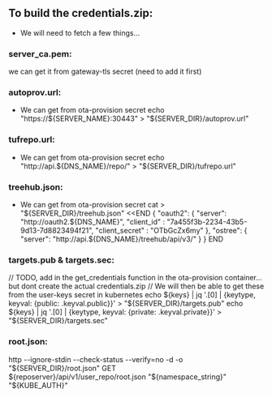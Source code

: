 

  ## To build the credentials.zip:
   * We will need to fetch a few things...

  ### server_ca.pem:
  we can get it from gateway-tls secret (need to add it first)
  
  ### autoprov.url:
  * We can get from ota-provision secret
  echo "https://${SERVER_NAME}:30443" > "${SERVER_DIR}/autoprov.url"

  ### tufrepo.url:
  * We can get from ota-provision secret
  echo "http://api.${DNS_NAME}/repo/" > "${SERVER_DIR}/tufrepo.url"

  ### treehub.json:
  * We can get from ota-provision secret
  cat > "${SERVER_DIR}/treehub.json" <<END
  {
      "oauth2": {
        "server": "http://oauth2.${DNS_NAME}",
             "client_id" : "7a455f3b-2234-43b5-9d13-7d8823494f21",
             "client_secret" : "OTbGcZx6my"
           },
           "ostree": {
               "server": "http://api.${DNS_NAME}/treehub/api/v3/"
           }
         }
END




  ### targets.pub & targets.sec:
  // TODO, add in the get_credentials function in the ota-provision container... but dont create the actual credentials.zip
  // We will then be able to get these from the user-keys secret in kubernetes
  echo ${keys} | jq '.[0] | {keytype, keyval: {public: .keyval.public}}'   > "${SERVER_DIR}/targets.pub"
  echo ${keys} | jq '.[0] | {keytype, keyval: {private: .keyval.private}}' > "${SERVER_DIR}/targets.sec"



  ### root.json:
  http --ignore-stdin --check-status --verify=no -d -o "${SERVER_DIR}/root.json" GET \
   ${reposerver}/api/v1/user_repo/root.json "${namespace_string}" "${KUBE_AUTH}"
